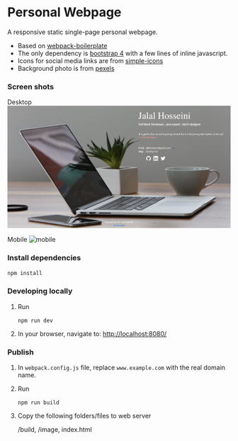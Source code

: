 # Personal Webpage

A responsive static single-page personal webpage.

* Based on [webpack-boilerplate](https://github.com/geniuscarrier/webpack-boilerplate) 
* The only dependency is [bootstrap 4](https://getbootstrap.com/) with a few lines of inline javascript. 
* Icons for social media links are from [simple-icons](https://github.com/simple-icons/simple-icons)
* Background photo is from [pexels](https://www.pexels.com)

### Screen shots
Desktop
![desktop](screen-shots/desktop-1.jpg)

Mobile
![mobile](screen-shots/mobile-1.jpg)

### Install dependencies

```
npm install
```

### Developing locally

1. Run

	```
	npm run dev
	```

2. In your browser, navigate to: [http://localhost:8080/](http://localhost:8080/)

### Publish

1. In `webpack.config.js` file, replace `www.example.com` with the real domain name.

2. Run

	```
	npm run build
	```

3. Copy the following folders/files to web server

	/build,
	/image,
	index.html